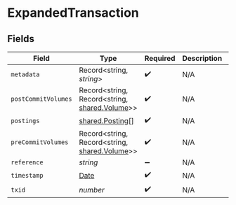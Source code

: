 # ExpandedTransaction


## Fields

| Field                                                                                         | Type                                                                                          | Required                                                                                      | Description                                                                                   | Example                                                                                       |
| --------------------------------------------------------------------------------------------- | --------------------------------------------------------------------------------------------- | --------------------------------------------------------------------------------------------- | --------------------------------------------------------------------------------------------- | --------------------------------------------------------------------------------------------- |
| `metadata`                                                                                    | Record<string, *string*>                                                                      | :heavy_check_mark:                                                                            | N/A                                                                                           | [object Object]                                                                               |
| `postCommitVolumes`                                                                           | Record<string, Record<string, [shared.Volume](../../models/shared/volume.md)>>                | :heavy_check_mark:                                                                            | N/A                                                                                           | [object Object]                                                                               |
| `postings`                                                                                    | [shared.Posting](../../models/shared/posting.md)[]                                            | :heavy_check_mark:                                                                            | N/A                                                                                           |                                                                                               |
| `preCommitVolumes`                                                                            | Record<string, Record<string, [shared.Volume](../../models/shared/volume.md)>>                | :heavy_check_mark:                                                                            | N/A                                                                                           | [object Object]                                                                               |
| `reference`                                                                                   | *string*                                                                                      | :heavy_minus_sign:                                                                            | N/A                                                                                           | ref:001                                                                                       |
| `timestamp`                                                                                   | [Date](https://developer.mozilla.org/en-US/docs/Web/JavaScript/Reference/Global_Objects/Date) | :heavy_check_mark:                                                                            | N/A                                                                                           |                                                                                               |
| `txid`                                                                                        | *number*                                                                                      | :heavy_check_mark:                                                                            | N/A                                                                                           |                                                                                               |